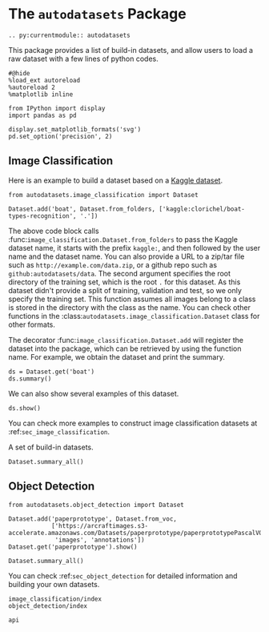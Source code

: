 # The `autodatasets` Package

```eval_rst
.. py:currentmodule:: autodatasets

```


This package provides a list of build-in datasets, and allow users to load a raw dataset with a few lines of python codes.

```{.python .input}
#@hide
%load_ext autoreload
%autoreload 2
%matplotlib inline

from IPython import display
import pandas as pd

display.set_matplotlib_formats('svg')
pd.set_option('precision', 2)
```

## Image Classification

Here is an example to build a dataset based on a [Kaggle dataset](https://www.kaggle.com/clorichel/boat-types-recognition).

```{.python .input}
from autodatasets.image_classification import Dataset

Dataset.add('boat', Dataset.from_folders, ['kaggle:clorichel/boat-types-recognition', '.'])
```

The above code block calls :func:`image_classification.Dataset.from_folders` to pass the Kaggle dataset name, it starts with the prefix `kaggle:`, and then followed by the user name and the dataset name. You can also provide a URL to a zip/tar file such as `http://example.com/data.zip`, or a github repo such as `github:autodatasets/data`. The second argument specifies the root directory of the training set, which is the root `.` for this dataset. As this dataset didn't provide a split of training, validation and test, so we only specify the training set. This function assumes all images belong to a class is stored in the directory with the class as the name. You can check other functions in the :class:`autodatasets.image_classification.Dataset` class for other formats.

The decorator :func:`image_classification.Dataset.add` will register the dataset into the package, which can be retrieved by using the function name. For example, we obtain the dataset and print the summary.

```{.python .input}
ds = Dataset.get('boat')
ds.summary()
```

We can also show several examples of this dataset.

```{.python .input}
ds.show()
```

You can check more examples to construct image classification datasets at :ref:`sec_image_classification`.

A set of build-in datasets.

```{.python .input}
Dataset.summary_all()
```

## Object Detection

```{.python .input}
from autodatasets.object_detection import Dataset

Dataset.add('paperprototype', Dataset.from_voc, 
            ['https://arcraftimages.s3-accelerate.amazonaws.com/Datasets/paperprototype/paperprototypePascalVOC.zip',
             'images', 'annotations'])
Dataset.get('paperprototype').show()
```

```{.python .input}
Dataset.summary_all()
```

You can check :ref:`sec_object_detection` for detailed information and building your own datasets.

```toc
image_classification/index
object_detection/index
```


```toc
api
```

